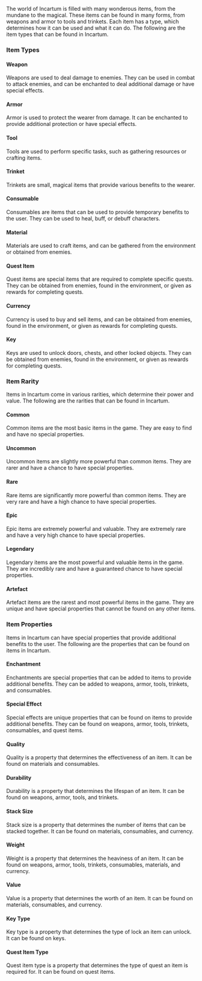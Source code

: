 The world of Incartum is filled with many wonderous items, from the mundane to the magical. These items can be found in many forms, from weapons and armor to tools and trinkets. Each item has a type, which determines how it can be used and what it can do. The following are the item types that can be found in Incartum.

### Item Types

#### Weapon
Weapons are used to deal damage to enemies. They can be used in combat to attack enemies, and can be enchanted to deal additional damage or have special effects.

#### Armor
Armor is used to protect the wearer from damage. It can be enchanted to provide additional protection or have special effects.

#### Tool
Tools are used to perform specific tasks, such as gathering resources or crafting items.

#### Trinket
Trinkets are small, magical items that provide various benefits to the wearer.

#### Consumable
Consumables are items that can be used to provide temporary benefits to the user. They can be used to heal, buff, or debuff characters.

#### Material
Materials are used to craft items, and can be gathered from the environment or obtained from enemies.

#### Quest Item
Quest items are special items that are required to complete specific quests. They can be obtained from enemies, found in the environment, or given as rewards for completing quests.

#### Currency
Currency is used to buy and sell items, and can be obtained from enemies, found in the environment, or given as rewards for completing quests.

#### Key
Keys are used to unlock doors, chests, and other locked objects. They can be obtained from enemies, found in the environment, or given as rewards for completing quests.


### Item Rarity
Items in Incartum come in various rarities, which determine their power and value. The following are the rarities that can be found in Incartum.

#### Common
Common items are the most basic items in the game. They are easy to find and have no special properties.

#### Uncommon
Uncommon items are slightly more powerful than common items. They are rarer and have a chance to have special properties.

#### Rare
Rare items are significantly more powerful than common items. They are very rare and have a high chance to have special properties.

#### Epic
Epic items are extremely powerful and valuable. They are extremely rare and have a very high chance to have special properties.

#### Legendary
Legendary items are the most powerful and valuable items in the game. They are incredibly rare and have a guaranteed chance to have special properties.

#### Artefact
Artefact items are the rarest and most powerful items in the game. They are unique and have special properties that cannot be found on any other items.


### Item Properties
Items in Incartum can have special properties that provide additional benefits to the user. The following are the properties that can be found on items in Incartum.

#### Enchantment
Enchantments are special properties that can be added to items to provide additional benefits. They can be added to weapons, armor, tools, trinkets, and consumables.

#### Special Effect
Special effects are unique properties that can be found on items to provide additional benefits. They can be found on weapons, armor, tools, trinkets, consumables, and quest items.

#### Quality
Quality is a property that determines the effectiveness of an item. It can be found on materials and consumables.

#### Durability
Durability is a property that determines the lifespan of an item. It can be found on weapons, armor, tools, and trinkets.

#### Stack Size
Stack size is a property that determines the number of items that can be stacked together. It can be found on materials, consumables, and currency.

#### Weight
Weight is a property that determines the heaviness of an item. It can be found on weapons, armor, tools, trinkets, consumables, materials, and currency.

#### Value
Value is a property that determines the worth of an item. It can be found on materials, consumables, and currency.

#### Key Type
Key type is a property that determines the type of lock an item can unlock. It can be found on keys.

#### Quest Item Type
Quest item type is a property that determines the type of quest an item is required for. It can be found on quest items.



